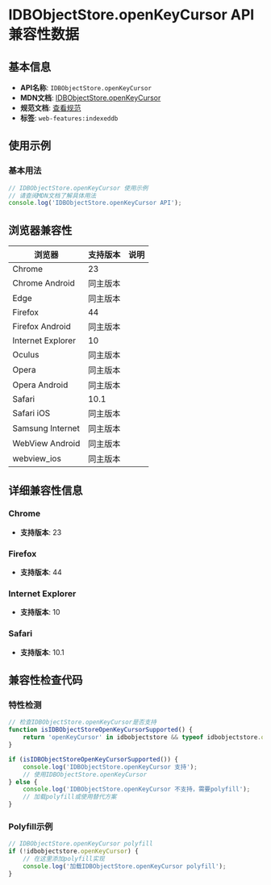 # IDBObjectStore.openKeyCursor API 兼容性数据

## 基本信息

- **API名称**: `IDBObjectStore.openKeyCursor`
- **MDN文档**: [IDBObjectStore.openKeyCursor](https://developer.mozilla.org/docs/Web/API/IDBObjectStore/openKeyCursor)
- **规范文档**: [查看规范](https://w3c.github.io/IndexedDB/#ref-for-dom-idbobjectstore-openkeycursor①)
- **标签**: `web-features:indexeddb`

## 使用示例

### 基本用法

```javascript
// IDBObjectStore.openKeyCursor 使用示例
// 请查阅MDN文档了解具体用法
console.log('IDBObjectStore.openKeyCursor API');
```

## 浏览器兼容性

| 浏览器 | 支持版本 | 说明 |
|--------|----------|------|
| Chrome | 23 |  |
| Chrome Android | 同主版本 |  |
| Edge | 同主版本 |  |
| Firefox | 44 |  |
| Firefox Android | 同主版本 |  |
| Internet Explorer | 10 |  |
| Oculus | 同主版本 |  |
| Opera | 同主版本 |  |
| Opera Android | 同主版本 |  |
| Safari | 10.1 |  |
| Safari iOS | 同主版本 |  |
| Samsung Internet | 同主版本 |  |
| WebView Android | 同主版本 |  |
| webview_ios | 同主版本 |  |

## 详细兼容性信息

### Chrome

- **支持版本**: 23

### Firefox

- **支持版本**: 44

### Internet Explorer

- **支持版本**: 10

### Safari

- **支持版本**: 10.1

## 兼容性检查代码

### 特性检测

```javascript
// 检查IDBObjectStore.openKeyCursor是否支持
function isIDBObjectStoreOpenKeyCursorSupported() {
    return 'openKeyCursor' in idbobjectstore && typeof idbobjectstore.openKeyCursor === 'function';
}

if (isIDBObjectStoreOpenKeyCursorSupported()) {
    console.log('IDBObjectStore.openKeyCursor 支持');
    // 使用IDBObjectStore.openKeyCursor
} else {
    console.log('IDBObjectStore.openKeyCursor 不支持，需要polyfill');
    // 加载polyfill或使用替代方案
}
```

### Polyfill示例

```javascript
// IDBObjectStore.openKeyCursor polyfill
if (!idbobjectstore.openKeyCursor) {
    // 在这里添加polyfill实现
    console.log('加载IDBObjectStore.openKeyCursor polyfill');
}
```

